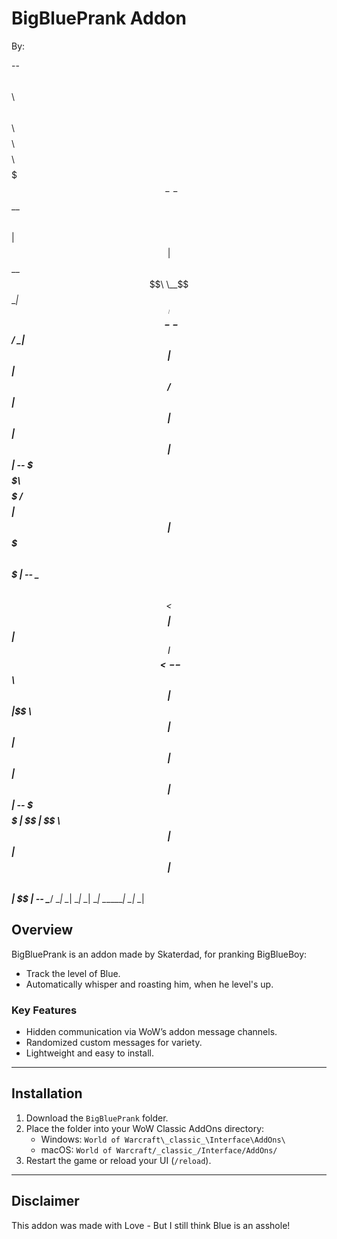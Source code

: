 
# BigBluePrank Addon

By:

--  $$$$$$\   $$\   $$\   $$$$$$\   $$$$$$$$\  $$$$$$$$\  $$$$$$$\
-- $$  __$$\  $$ |  $$ | $$  __$$\  \__$$  __| $$  _____| $$  __$$\
-- $$ /  \__| $$ | $$  | $$ /  $$ |    $$ |    $$ |       $$ |  $$ |
-- \$$$$$$\   $$$$$  /   $$$$$$$$ |    $$ |    $$$$$\     $$$$$$$  |
--  \____$$\  $$  $$ <   $$  __$$ |    $$ |    $$  __|    $$  __$$< 
-- $$\   $$ | $$ |\$$ \  $$ |  $$ |    $$ |    $$ |       $$ |  $$ |
-- \$$$$$$  | $$ | \$$ \ $$ |  $$ |    $$ |    $$$$$$$$\  $$ |  $$ |
--  \______/  \__|  \__| \__|  \__|    \__|    \________| \__|  \__|

## Overview
BigBluePrank is an addon made by Skaterdad, for pranking BigBlueBoy:
- Track the level of Blue.
- Automatically whisper and roasting him, when he level's up.

### Key Features
- Hidden communication via WoW’s addon message channels.
- Randomized custom messages for variety.
- Lightweight and easy to install.

---

## Installation
1. Download the `BigBluePrank` folder.
2. Place the folder into your WoW Classic AddOns directory:
   - Windows: `World of Warcraft\_classic_\Interface\AddOns\`
   - macOS: `World of Warcraft/_classic_/Interface/AddOns/`
3. Restart the game or reload your UI (`/reload`).

---

## Disclaimer
This addon was made with Love - But I still think Blue is an asshole!
